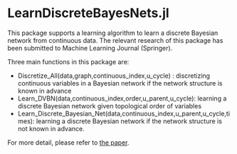 # LearnDiscreteBayesNets.jl


This package supports a learning algorithm to learn a discrete Bayesian network from continuous data. The relevant research of this package has been submitted to Machine Learning Journal (Springer).

Three main functions in this package are:

- Discretize_All(data,graph,continuous_index,u_cycle) : discretizing continuous variables in a Bayesian network if the network structure is known in advance
- Learn_DVBN(data,continuous_index,order,u_parent,u_cycle): learning a discrete Bayesian network given topological order of variables
- Learn_Discrete_Bayesian_Net(data,continuous_index,u_parent,u_cycle,times): learning a discrete Bayesian network if the network structure is not known in advance.

For more detail, please refer to  [the paper](http://arxiv.org/abs/1512.02406).
